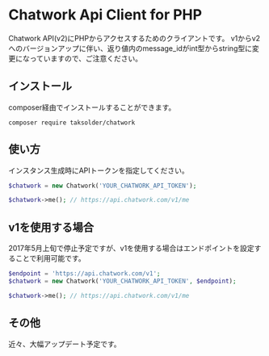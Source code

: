 # Chatwork Api Client for PHP

Chatwork API(v2)にPHPからアクセスするためのクライアントです。
v1からv2へのバージョンアップに伴い、返り値内のmessage_idがint型からstring型に変更になっていますので、ご注意ください。

## インストール

composer経由でインストールすることができます。

```
composer require taksolder/chatwork
```

## 使い方

インスタンス生成時にAPIトークンを指定してください。

```php
$chatwork = new Chatwork('YOUR_CHATWORK_API_TOKEN');

$chatwork->me(); // https://api.chatwork.com/v1/me
```
## v1を使用する場合

2017年5月上旬で停止予定ですが、v1を使用する場合はエンドポイントを設定することで利用可能です。

```php
$endpoint = 'https://api.chatwork.com/v1';
$chatwork = new Chatwork('YOUR_CHATWORK_API_TOKEN', $endpoint);

$chatwork->me(); // https://api.chatwork.com/v1/me
```

## その他

近々、大幅アップデート予定です。
